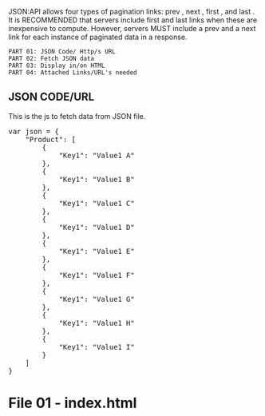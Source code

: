  JSON:API allows four types of pagination links: prev , next , first , and last . It is RECOMMENDED that servers include first and last links when these are inexpensive to compute. However, servers MUST include a prev and a next link for each instance of paginated data in a response.

    PART 01: JSON Code/ Http/s URL
    PART 02: Fetch JSON data
    PART 03: Display in/on HTML
    PART 04: Attached Links/URL's needed
    
<h2 dir="auto">JSON CODE/URL</h2>
This is the js to fetch data from JSON file. 
<pre>
var json = {
    "Product": [
        {
            "Key1": "Value1 A"
        },
        {
            "Key1": "Value1 B"
        },
        {
            "Key1": "Value1 C"
        },
        {
            "Key1": "Value1 D"
        },
        {
            "Key1": "Value1 E"
        },
        {
            "Key1": "Value1 F"
        },
        {
            "Key1": "Value1 G"
        },
        {
            "Key1": "Value1 H"
        },
        {
            "Key1": "Value1 I"
        }
    ]
}
</pre>
<h1 dir="auto">File 01 - index.html</h1>

